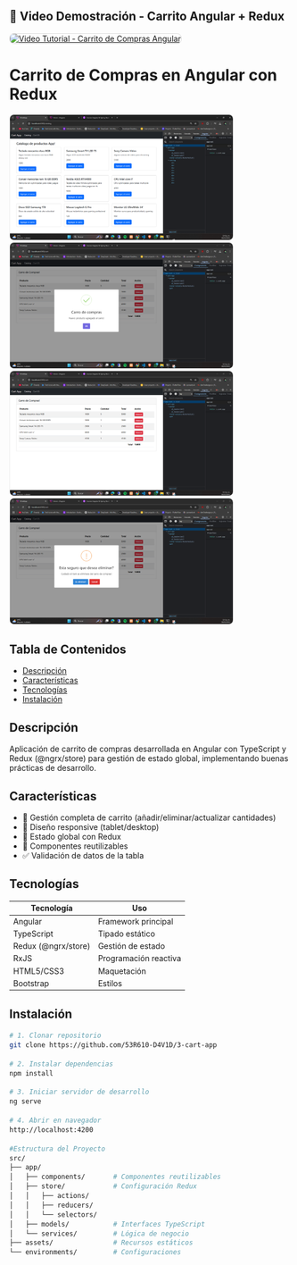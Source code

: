 ## 🎥 Video Demostración - Carrito Angular + Redux
<a href="https://www.youtube.com/watch?v=ccEx0ti5pVA" target="_blank">
  <img src="https://img.youtube.com/vi/ccEx0ti5pVA/maxresdefault.jpg" 
       alt="Video Tutorial - Carrito de Compras Angular" 
       width="600" 
       style="border-radius: 8px; border: 1px solid #ddd;">
</a>

# Carrito de Compras en Angular con Redux

<img src="src/assets/img/1_catalog.png" alt="Preview de la aplicación" width="400" style="border: 1px solid #eee; border-radius: 8px"/>
<img src="src/assets/img/2_cartMolda.png" alt="Preview de la aplicación" width="400" style="border: 1px solid #eee; border-radius: 8px"/>
<br>
<img src="src/assets/img/3_cartTable.png" alt="Preview de la aplicación" width="400" style="border: 1px solid #eee; border-radius: 8px"/>
<img src="src/assets/img/4_cartModalDelete.png" alt="Preview de la aplicación" width="400" style="border: 1px solid #eee; border-radius: 8px"/>


## Tabla de Contenidos
- [Descripción](#descripción)
- [Características](#características)
- [Tecnologías](#tecnologías)
- [Instalación](#instalación)

## Descripción
Aplicación de carrito de compras desarrollada en Angular con TypeScript y Redux (@ngrx/store) para gestión de estado global, implementando buenas prácticas de desarrollo.

## Características
- 🛒 Gestión completa de carrito (añadir/eliminar/actualizar cantidades)
- 📱 Diseño responsive (tablet/desktop)
- 🔄 Estado global con Redux
- 🧩 Componentes reutilizables
- ✅ Validación de datos de la tabla

## Tecnologías
| Tecnología | Uso |
|------------|-----|
| Angular | Framework principal |
| TypeScript | Tipado estático |
| Redux (@ngrx/store) | Gestión de estado |
| RxJS | Programación reactiva |
| HTML5/CSS3 | Maquetación |
| Bootstrap  | Estilos |

## Instalación
```bash
# 1. Clonar repositorio
git clone https://github.com/53R610-D4V1D/3-cart-app

# 2. Instalar dependencias
npm install

# 3. Iniciar servidor de desarrollo
ng serve

# 4. Abrir en navegador
http://localhost:4200

#Estructura del Proyecto
src/
├── app/
│   ├── components/       # Componentes reutilizables
│   ├── store/            # Configuración Redux
│   │   ├── actions/
│   │   ├── reducers/
│   │   └── selectors/
│   ├── models/           # Interfaces TypeScript
│   └── services/         # Lógica de negocio
├── assets/               # Recursos estáticos
└── environments/         # Configuraciones
```